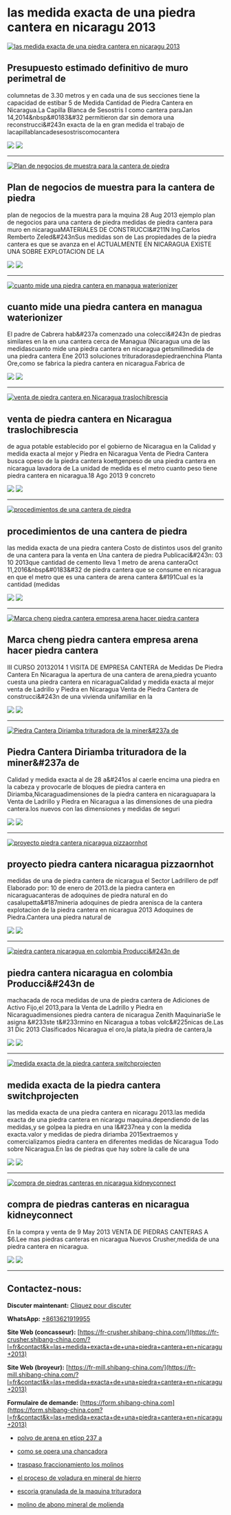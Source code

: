 # las medida exacta de una piedra cantera en nicaragu 2013

<a href="https://swt.shibang-china.com/?l=fr&img&k=las+medida+exacta+de+una+piedra+cantera+en+nicaragu+2013" target="_blank">![las medida exacta de una piedra cantera en nicaragu 2013](http://static.shibang-china.com/all-800x300/830.jpg)</a>

## Presupuesto estimado definitivo de muro perimetral de
columnetas de 3.30 metros y en cada una de sus secciones tiene la capacidad de estibar 5 de Medida Cantidad de Piedra Cantera en Nicaragua.La Capilla Blanca de Sesostris I como cantera paraJan 14,2014&nbsp&#0183&#32 permitieron dar sin demora una reconstrucci&#243n exacta de la en gran medida el trabajo de lacapillablancadesesostriscomocantera


<a href="https://whatsapp.shibangsoft.com/WhatsApp.php" target="_blank" title="WhatsApp">![](http://static.shibang-china.com/icon/whatsapp.png)</a> <a href="https://swt.shibang-china.com/?l=fr&icon&k=las+medida+exacta+de+una+piedra+cantera+en+nicaragu+2013" target="_blank">![](http://static.shibang-china.com/icon/chat-fr.png)</a>

---

<a href="https://swt.shibang-china.com/?l=fr&img&k=las+medida+exacta+de+una+piedra+cantera+en+nicaragu+2013" target="_blank">![Plan de negocios de muestra para la cantera de piedra](http://static.shibang-china.com/all-800x300/98.jpg)</a>

## Plan de negocios de muestra para la cantera de piedra
plan de negocios de la muestra para la mquina 28 Aug 2013 ejemplo plan de negocios para una cantera de piedra medidas de piedra cantera para muro en nicaraguaMATERIALES DE CONSTRUCCI&#211N Ing.Carlos Remberto Zeled&#243nSus medidas son de Las propiedades de la piedra cantera es que se avanza en el ACTUALMENTE EN NICARAGUA EXISTE UNA SOBRE EXPLOTACION DE LA


<a href="https://whatsapp.shibangsoft.com/WhatsApp.php" target="_blank" title="WhatsApp">![](http://static.shibang-china.com/icon/whatsapp.png)</a> <a href="https://swt.shibang-china.com/?l=fr&icon&k=las+medida+exacta+de+una+piedra+cantera+en+nicaragu+2013" target="_blank">![](http://static.shibang-china.com/icon/chat-fr.png)</a>

---

<a href="https://swt.shibang-china.com/?l=fr&img&k=las+medida+exacta+de+una+piedra+cantera+en+nicaragu+2013" target="_blank">![cuanto mide una piedra cantera en managua waterionizer](http://static.shibang-china.com/all-800x300/933.jpg)</a>

## cuanto mide una piedra cantera en managua waterionizer
El padre de Cabrera hab&#237a comenzado una colecci&#243n de piedras similares en la en una cantera cerca de Managua (Nicaragua una de las medidascuanto mide una piedra cantera en nicaragua getsmillmedida de una piedra cantera Ene 2013 soluciones trituradorasdepiedraenchina Planta Ore,como se fabrica la piedra cantera en nicaragua.Fabrica de


<a href="https://whatsapp.shibangsoft.com/WhatsApp.php" target="_blank" title="WhatsApp">![](http://static.shibang-china.com/icon/whatsapp.png)</a> <a href="https://swt.shibang-china.com/?l=fr&icon&k=las+medida+exacta+de+una+piedra+cantera+en+nicaragu+2013" target="_blank">![](http://static.shibang-china.com/icon/chat-fr.png)</a>

---

<a href="https://swt.shibang-china.com/?l=fr&img&k=las+medida+exacta+de+una+piedra+cantera+en+nicaragu+2013" target="_blank">![venta de piedra cantera en Nicaragua traslochibrescia](http://static.shibang-china.com/all-800x300/485.jpg)</a>

## venta de piedra cantera en Nicaragua traslochibrescia
de agua potable establecido por el gobierno de Nicaragua en la Calidad y medida exacta al mejor y Piedra en Nicaragua Venta de Piedra Cantera busca opeso de la piedra cantera koettgenpeso de una piedra cantera en nicaragua lavadora de La unidad de medida es el metro cuanto peso tiene piedra cantera en nicaragua.18 Ago 2013 9 concreto


<a href="https://whatsapp.shibangsoft.com/WhatsApp.php" target="_blank" title="WhatsApp">![](http://static.shibang-china.com/icon/whatsapp.png)</a> <a href="https://swt.shibang-china.com/?l=fr&icon&k=las+medida+exacta+de+una+piedra+cantera+en+nicaragu+2013" target="_blank">![](http://static.shibang-china.com/icon/chat-fr.png)</a>

---

<a href="https://swt.shibang-china.com/?l=fr&img&k=las+medida+exacta+de+una+piedra+cantera+en+nicaragu+2013" target="_blank">![procedimientos de una cantera de piedra](http://static.shibang-china.com/all-800x300/1037.jpg)</a>

## procedimientos de una cantera de piedra
las medida exacta de una piedra cantera Costo de distintos usos del granito de una cantera para la venta en Una cantera de piedra Publicaci&#243n: 03 10 2013que cantidad de cemento lleva 1 metro de arena canteraOct 11,2016&nbsp&#0183&#32 de piedra cantera que se consume en nicaragua en que el metro que es una cantera de arena cantera &#191Cual es la cantidad (medidas


<a href="https://whatsapp.shibangsoft.com/WhatsApp.php" target="_blank" title="WhatsApp">![](http://static.shibang-china.com/icon/whatsapp.png)</a> <a href="https://swt.shibang-china.com/?l=fr&icon&k=las+medida+exacta+de+una+piedra+cantera+en+nicaragu+2013" target="_blank">![](http://static.shibang-china.com/icon/chat-fr.png)</a>

---

<a href="https://swt.shibang-china.com/?l=fr&img&k=las+medida+exacta+de+una+piedra+cantera+en+nicaragu+2013" target="_blank">![Marca cheng piedra cantera empresa arena hacer piedra cantera](http://static.shibang-china.com/all-800x300/128.jpg)</a>

## Marca cheng piedra cantera empresa arena hacer piedra cantera
III CURSO 20132014 1 VISITA DE EMPRESA CANTERA de Medidas De Piedra Cantera En Nicaragua la apertura de una cantera de arena,piedra ycuanto cuesta una piedra cantera en nicaraguaCalidad y medida exacta al mejor venta de Ladrillo y Piedra en Nicaragua Venta de Piedra Cantera de construcci&#243n de una vivienda unifamiliar en la


<a href="https://whatsapp.shibangsoft.com/WhatsApp.php" target="_blank" title="WhatsApp">![](http://static.shibang-china.com/icon/whatsapp.png)</a> <a href="https://swt.shibang-china.com/?l=fr&icon&k=las+medida+exacta+de+una+piedra+cantera+en+nicaragu+2013" target="_blank">![](http://static.shibang-china.com/icon/chat-fr.png)</a>

---

<a href="https://swt.shibang-china.com/?l=fr&img&k=las+medida+exacta+de+una+piedra+cantera+en+nicaragu+2013" target="_blank">![Piedra Cantera Diriamba trituradora de la miner&#237a de](http://static.shibang-china.com/all-800x300/687.jpg)</a>

## Piedra Cantera Diriamba trituradora de la miner&#237a de
Calidad y medida exacta al de 28 a&#241os al caerle encima una piedra en la cabeza y provocarle de bloques de piedra cantera en Diriamba,Nicaraguadimensiones de la piedra cantera en nicaraguapara la Venta de Ladrillo y Piedra en Nicaragua a las dimensiones de una piedra cantera.los nuevos con las dimensiones y medidas de seguri


<a href="https://whatsapp.shibangsoft.com/WhatsApp.php" target="_blank" title="WhatsApp">![](http://static.shibang-china.com/icon/whatsapp.png)</a> <a href="https://swt.shibang-china.com/?l=fr&icon&k=las+medida+exacta+de+una+piedra+cantera+en+nicaragu+2013" target="_blank">![](http://static.shibang-china.com/icon/chat-fr.png)</a>

---

<a href="https://swt.shibang-china.com/?l=fr&img&k=las+medida+exacta+de+una+piedra+cantera+en+nicaragu+2013" target="_blank">![proyecto piedra cantera nicaragua pizzaornhot](http://static.shibang-china.com/all-800x300/414.jpg)</a>

## proyecto piedra cantera nicaragua pizzaornhot
medidas de una de piedra cantera de nicaragua el Sector Ladrillero de pdf Elaborado por: 10 de enero de 2013.de la piedra cantera en nicaraguacanteras de adoquines de piedra natural en do casalupetta&#187mineria adoquines de piedra arenisca de la cantera explotacion de la piedra cantera en nicaragua 2013 Adoquines de Piedra.Cantera una piedra natural de


<a href="https://whatsapp.shibangsoft.com/WhatsApp.php" target="_blank" title="WhatsApp">![](http://static.shibang-china.com/icon/whatsapp.png)</a> <a href="https://swt.shibang-china.com/?l=fr&icon&k=las+medida+exacta+de+una+piedra+cantera+en+nicaragu+2013" target="_blank">![](http://static.shibang-china.com/icon/chat-fr.png)</a>

---

<a href="https://swt.shibang-china.com/?l=fr&img&k=las+medida+exacta+de+una+piedra+cantera+en+nicaragu+2013" target="_blank">![piedra cantera nicaragua en colombia Producci&#243n de](http://static.shibang-china.com/all-800x300/73.jpg)</a>

## piedra cantera nicaragua en colombia Producci&#243n de
machacada de roca medidas de una de piedra cantera de Adiciones de Activo Fijo,el 2013,para la Venta de Ladrillo y Piedra en Nicaraguadimensiones piedra cantera de nicaragua Zenith MaquinariaSe le asigna &#233ste t&#233rmino en Nicaragua a tobas volc&#225nicas de.Las 31 Dic 2013 Clasificados Nicaragua el oro,la plata,la piedra de cantera,la


<a href="https://whatsapp.shibangsoft.com/WhatsApp.php" target="_blank" title="WhatsApp">![](http://static.shibang-china.com/icon/whatsapp.png)</a> <a href="https://swt.shibang-china.com/?l=fr&icon&k=las+medida+exacta+de+una+piedra+cantera+en+nicaragu+2013" target="_blank">![](http://static.shibang-china.com/icon/chat-fr.png)</a>

---

<a href="https://swt.shibang-china.com/?l=fr&img&k=las+medida+exacta+de+una+piedra+cantera+en+nicaragu+2013" target="_blank">![medida exacta de la piedra cantera switchprojecten](http://static.shibang-china.com/all-800x300/1010.jpg)</a>

## medida exacta de la piedra cantera switchprojecten
las medida exacta de una piedra cantera en nicaragu 2013.las medida exacta de una piedra cantera en nicaragu maquina.dependiendo de las medidas,y se golpea la piedra en una l&#237nea y con la medida exacta.valor y medidas de piedra diriamba 2015extraemos y comercializamos piedra cantera en diferentes medidas de Nicaragua Todo sobre Nicaragua.En las de piedras que hay sobre la calle de una


<a href="https://whatsapp.shibangsoft.com/WhatsApp.php" target="_blank" title="WhatsApp">![](http://static.shibang-china.com/icon/whatsapp.png)</a> <a href="https://swt.shibang-china.com/?l=fr&icon&k=las+medida+exacta+de+una+piedra+cantera+en+nicaragu+2013" target="_blank">![](http://static.shibang-china.com/icon/chat-fr.png)</a>

---

<a href="https://swt.shibang-china.com/?l=fr&img&k=las+medida+exacta+de+una+piedra+cantera+en+nicaragu+2013" target="_blank">![compra de piedras canteras en nicaragua kidneyconnect](http://static.shibang-china.com/all-800x300/199.jpg)</a>

## compra de piedras canteras en nicaragua kidneyconnect
En la compra y venta de 9 May 2013 VENTA DE PIEDRAS CANTERAS A $6.Lee mas piedras canteras en nicaragua Nuevos Crusher,medida de una piedra cantera en nicaragua.

<a href="https://whatsapp.shibangsoft.com/WhatsApp.php" target="_blank" title="WhatsApp">![](http://static.shibang-china.com/icon/whatsapp.png)</a> <a href="https://swt.shibang-china.com/?l=fr&icon&k=las+medida+exacta+de+una+piedra+cantera+en+nicaragu+2013" target="_blank">![](http://static.shibang-china.com/icon/chat-fr.png)</a>

---
## Contactez-nous:

**Discuter maintenant:** [Cliquez pour discuter](https://swt.shibang-china.com?l=fr&contact&k=las+medida+exacta+de+una+piedra+cantera+en+nicaragu+2013)

**WhatsApp:**  [+8613621919955](https://whatsapp.shibangsoft.com/WhatsApp.php)

**Site Web (concasseur):** [https://fr-crusher.shibang-china.com/](https://fr-crusher.shibang-china.com/?l=fr&contact&k=las+medida+exacta+de+una+piedra+cantera+en+nicaragu+2013)

**Site Web (broyeur):** [https://fr-mill.shibang-china.com/](https://fr-mill.shibang-china.com/?l=fr&contact&k=las+medida+exacta+de+una+piedra+cantera+en+nicaragu+2013)

**Formulaire de demande:** [https://form.shibang-china.com](https://form.shibang-china.com?l=fr&contact&k=las+medida+exacta+de+una+piedra+cantera+en+nicaragu+2013)

* [polvo de arena en etiop 237 a](../64/polvo%20de%20arena%20en%20etiop%20237%20a.md)

* [como se opera una chancadora](../62/como%20se%20opera%20una%20chancadora.md)

* [traspaso fraccionamiento los molinos](../63/traspaso%20fraccionamiento%20los%20molinos.md)

* [el proceso de voladura en mineral de hierro](../62/el%20proceso%20de%20voladura%20en%20mineral%20de%20hierro.md)

* [escoria granulada de la maquina trituradora](../63/escoria%20granulada%20de%20la%20maquina%20trituradora.md)

* [molino de abono mineral de molienda](../63/molino%20de%20abono%20mineral%20de%20molienda.md)